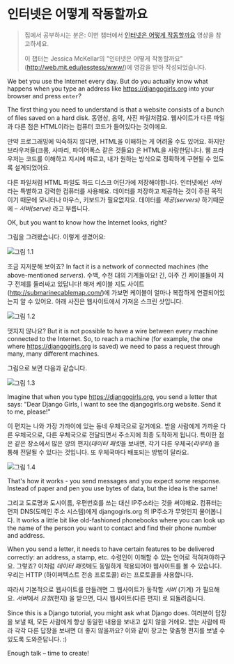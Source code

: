 # 인터넷은 어떻게 작동할까요

> 집에서 공부하시는 분은: 이번 챕터에서 [인터넷은 어떻게 작동할까요](https://www.youtube.com/watch?v=oM9yAA09wdc) 영상을 참고하세요.
> 
> 이 챕터는 Jessica McKellar의 "인터넷은 어떻게 작동할까요"(http://web.mit.edu/jesstess/www/)에 영감을 받아 작성되었습니다.

We bet you use the Internet every day. But do you actually know what happens when you type an address like https://djangogirls.org into your browser and press `enter`?

The first thing you need to understand is that a website consists of a bunch of files saved on a hard disk. 동영상, 음악, 사진 파일처럼요. 웹사이트가 다른 파일과 다른 점은 HTML이라는 컴퓨터 코드가 들어있다는 것이에요.

만약 프로그래밍에 익숙하지 않다면, HTML을 이해하는 게 어려울 수도 있어요. 하지만 브라우저들(크롬, 사파리, 파이어폭스 같은 것들요) 은 HTML을 사랑한답니다. 웹 프라우저는 코드를 이해하고 지시에 따르고, 내가 원하는 방식으로 정확하게 구현될 수 있도록 설계되었어요.

다른 파일처럼 HTML 파일도 하드 디스크 어딘가에 저장해야합니다. 인터넷에선 *서버*라는 특별하고 강력한 컴퓨터를 사용해요. 데이터를 저장하고 제공하는 것이 주된 목적이기 때문에 모니터나 마우스, 키보드가 필요없지요. 데이터를 *제공(servers)* 하기때문에 – *서버(serve)* 라고 부릅니다.

OK, but you want to know how the Internet looks, right?

그림을 그려봤습니다. 이렇게 생겼어요:

![그림 1.1](images/internet_1.png)

조금 지저분해 보이죠? In fact it is a network of connected machines (the above-mentioned *servers*). 수백, 수천 대의 기계들이요! 긴, 아주 긴 케이블들이 지구 전체를 둘러싸고 있답니다! 해저 케이블 지도 사이트 (http://submarinecablemap.com/)에 가보면 케이블이 얼마나 복잡하게 연결되어있는지 알 수 있어요. 아래 사진은 웹사이트에서 가져온 스크린 샷입니다.

![그림 1.2](images/internet_3.png)

멋지지 않나요? But it is not possible to have a wire between every machine connected to the Internet. So, to reach a machine (for example, the one where https://djangogirls.org is saved) we need to pass a request through many, many different machines.

그림으로 보면 다음과 같습니다.

![그림 1.3](images/internet_2.png)

Imagine that when you type https://djangogirls.org, you send a letter that says: "Dear Django Girls, I want to see the djangogirls.org website. Send it to me, please!"

이 편지는 나와 가장 가까이에 있는 동네 우체국으로 갈거에요. 받을 사람에게 가까운 다른 우체국으로, 다른 우체국으로 전달되면서 주소지에 최종 도착하게 됩니다. 특이한 점은 같은 장소에서 많은 양의 편지(*데이터 패킷*을 보내면, 각기 다른 우체국(*라우터*) 을 통해 전달될 수 있다는 것입니다. 또 우체국마다 배포되는 방법이 달라요.

![그림 1.4](images/internet_4.png)

That's how it works - you send messages and you expect some response. Instead of paper and pen you use bytes of data, but the idea is the same!

그리고 도로명과 도시이름, 우편번호를 쓰는 대신 IP주소라는 것을 써야해요. 컴퓨터는 먼저 DNS(도메인 주소 시스템)에게 djangogirls.org 의 IP주소가 무엇인지 물어봅니다. It works a little bit like old-fashioned phonebooks where you can look up the name of the person you want to contact and find their phone number and address.

When you send a letter, it needs to have certain features to be delivered correctly: an address, a stamp, etc. 수령인이 이해할 수 있는 언어로 적혀져야하구요. 그렇죠? 이처럼 *데이터 패킷*에도 동일하게 적용되어야 웹사이트를 볼 수 있습니다. 우리는 HTTP (하이퍼텍스트 전송 프로토콜) 라는 프로토콜을 사용합니다.

따라서 기본적으로 웹사이트를 만들려면 그 웹사이트가 동작할 *서버* (기계) 가 필요해요. *서버*에서 *요청*(편지) 을 받으면, 다시 웹사이트(다른 편지) 로 되돌려줍니다.

Since this is a Django tutorial, you might ask what Django does. 여러분이 답장을 보낼 때, 모든 사람에게 항상 동일한 내용을 보내고 싶지 않을 거에요. 받는 사람에 따라 각각 다른 답장을 보내면 더 좋지 않을까요? 이와 같이 장고는 맞춤형 편지를 보낼 수 있도록 도와준답니다. :)

Enough talk – time to create!